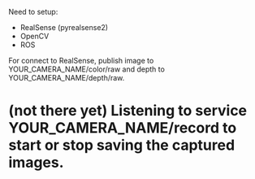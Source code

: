 Need to setup:
- RealSense (pyrealsense2)
- OpenCV
- ROS

For connect to RealSense, publish image to YOUR_CAMERA_NAME/color/raw and depth to YOUR_CAMERA_NAME/depth/raw.
# (not there yet) Listening to service YOUR_CAMERA_NAME/record to start or stop saving the captured images.
